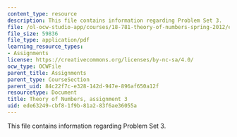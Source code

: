 ```yaml
---
content_type: resource
description: This file contains information regarding Problem Set 3.
file: /ol-ocw-studio-app/courses/18-781-theory-of-numbers-spring-2012/ede63249cbf81f9b81a283f6ae36055a_MIT18_781S12_pset3.pdf
file_size: 59836
file_type: application/pdf
learning_resource_types:
- Assignments
license: https://creativecommons.org/licenses/by-nc-sa/4.0/
ocw_type: OCWFile
parent_title: Assignments
parent_type: CourseSection
parent_uid: 84c22f7c-e328-142d-947e-896af650a12f
resourcetype: Document
title: Theory of Numbers, assignment 3
uid: ede63249-cbf8-1f9b-81a2-83f6ae36055a
---
```

This file contains information regarding Problem Set 3.